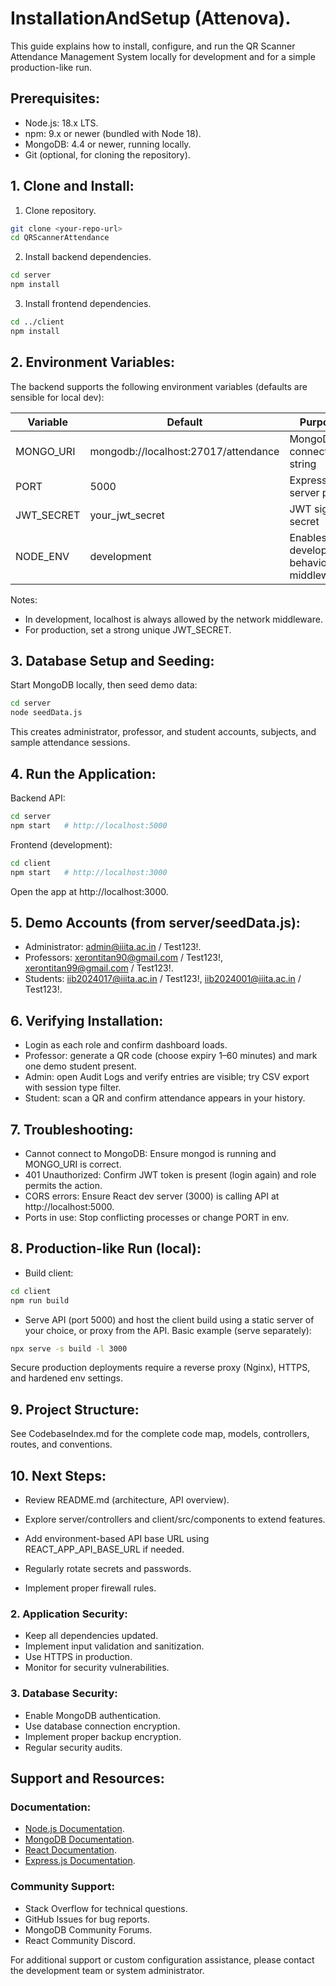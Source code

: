 # InstallationAndSetup (Attenova).

This guide explains how to install, configure, and run the QR Scanner Attendance Management System locally for development and for a simple production-like run.

## Prerequisites:
- Node.js: 18.x LTS.
- npm: 9.x or newer (bundled with Node 18).
- MongoDB: 4.4 or newer, running locally.
- Git (optional, for cloning the repository).

## 1. Clone and Install:
1) Clone repository.
```bash
git clone <your-repo-url>
cd QRScannerAttendance
```
2) Install backend dependencies.
```bash
cd server
npm install
```
3) Install frontend dependencies.
```bash
cd ../client
npm install
```

## 2. Environment Variables:
The backend supports the following environment variables (defaults are sensible for local dev):

| Variable     | Default                                   | Purpose |
|--------------|--------------------------------------------|---------|
| MONGO_URI    | mongodb://localhost:27017/attendance       | MongoDB connection string |
| PORT         | 5000                                       | Express server port |
| JWT_SECRET   | your_jwt_secret                            | JWT signing secret |
| NODE_ENV     | development                                | Enables development behaviors in middleware |

Notes:
- In development, localhost is always allowed by the network middleware.
- For production, set a strong unique JWT_SECRET.

## 3. Database Setup and Seeding:
Start MongoDB locally, then seed demo data:
```bash
cd server
node seedData.js
```
This creates administrator, professor, and student accounts, subjects, and sample attendance sessions.

## 4. Run the Application:
Backend API:
```bash
cd server
npm start   # http://localhost:5000
```
Frontend (development):
```bash
cd client
npm start   # http://localhost:3000
```
Open the app at http://localhost:3000.

## 5. Demo Accounts (from server/seedData.js):
- Administrator: admin@iiita.ac.in / Test123!.
- Professors: xerontitan90@gmail.com / Test123!, xerontitan99@gmail.com / Test123!.
- Students: iib2024017@iiita.ac.in / Test123!, iib2024001@iiita.ac.in / Test123!.

## 6. Verifying Installation:
- Login as each role and confirm dashboard loads.
- Professor: generate a QR code (choose expiry 1–60 minutes) and mark one demo student present.
- Admin: open Audit Logs and verify entries are visible; try CSV export with session type filter.
- Student: scan a QR and confirm attendance appears in your history.

## 7. Troubleshooting:
- Cannot connect to MongoDB: Ensure mongod is running and MONGO_URI is correct.
- 401 Unauthorized: Confirm JWT token is present (login again) and role permits the action.
- CORS errors: Ensure React dev server (3000) is calling API at http://localhost:5000.
- Ports in use: Stop conflicting processes or change PORT in env.

## 8. Production-like Run (local):
- Build client:
```bash
cd client
npm run build
```
- Serve API (port 5000) and host the client build using a static server of your choice, or proxy from the API. Basic example (serve separately):
```bash
npx serve -s build -l 3000
```
Secure production deployments require a reverse proxy (Nginx), HTTPS, and hardened env settings.

## 9. Project Structure:
See CodebaseIndex.md for the complete code map, models, controllers, routes, and conventions.

## 10. Next Steps:
- Review README.md (architecture, API overview).
- Explore server/controllers and client/src/components to extend features.
- Add environment-based API base URL using REACT_APP_API_BASE_URL if needed.

- Regularly rotate secrets and passwords.
- Implement proper firewall rules.

### 2. Application Security:
- Keep all dependencies updated.
- Implement input validation and sanitization.
- Use HTTPS in production.
- Monitor for security vulnerabilities.

### 3. Database Security:
- Enable MongoDB authentication.
- Use database connection encryption.
- Implement proper backup encryption.
- Regular security audits.

## Support and Resources:

### Documentation:
- [Node.js Documentation](https://nodejs.org/docs/).
- [MongoDB Documentation](https://docs.mongodb.com/).
- [React Documentation](https://reactjs.org/docs/).
- [Express.js Documentation](https://expressjs.com/).

### Community Support:
- Stack Overflow for technical questions.
- GitHub Issues for bug reports.
- MongoDB Community Forums.
- React Community Discord.

For additional support or custom configuration assistance, please contact the development team or system administrator.
